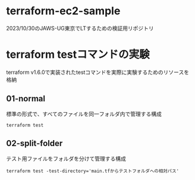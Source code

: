 # terraform-ec2-sample
2023/10/30のJAWS-UG東京でLTするための検証用リポジトリ


# terraform testコマンドの実験
terraform v1.6.0で実装されたtestコマンドを実際に実験するためのリソースを格納

## 01-normal
標準の形式で、すべてのファイルを同一フォルダ内で管理する構成

```
terraform test
```


## 02-split-folder
テスト用ファイルをフォルダを分けて管理する構成

```
terraform test -test-directory='main.tfからテストフォルダへの相対パス'
```

